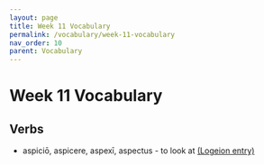 ```yaml
---
layout: page
title: Week 11 Vocabulary
permalink: /vocabulary/week-11-vocabulary
nav_order: 10
parent: Vocabulary
---
```


# Week 11 Vocabulary

## Verbs

* aspiciō, aspicere, aspexī, aspectus - to look at [(Logeion entry)](https://logeion.uchicago.edu/aspicio)